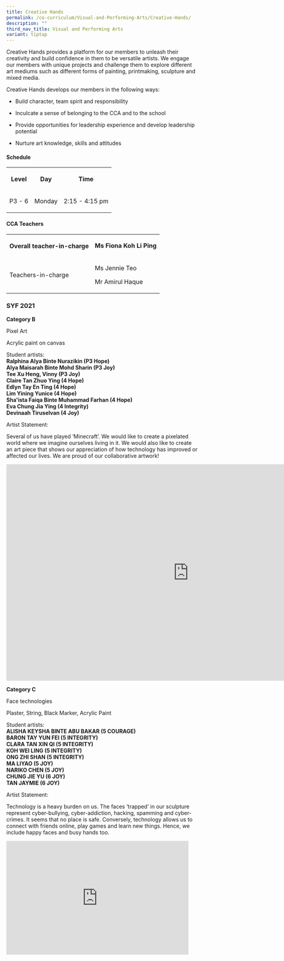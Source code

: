 ```yaml
---
title: Creative Hands
permalink: /co-curriculum/Visual-and-Performing-Arts/Creative-Hands/
description: ""
third_nav_title: Visual and Performing Arts
variant: tiptap
---
```

<p>Creative Hands provides a platform for our members to unleash their creativity
and build confidence in them to be versatile artists. We engage our members
with unique projects and challenge them to explore different art mediums
such as different forms of painting, printmaking, sculpture and mixed media.</p>
<p>Creative Hands develops our members in the following ways:</p>
<ul data-tight="true" class="tight">
<li>
<p>Build character, team spirit and responsibility</p>
</li>
<li>
<p>Inculcate a sense of belonging to the CCA and to the school</p>
</li>
<li>
<p>Provide opportunities for leadership experience and develop leadership
potential</p>
</li>
<li>
<p>Nurture art knowledge, skills and attitudes</p>
</li>
</ul>
<h4><strong>Schedule</strong></h4>
<table style="minWidth: 75px">
<colgroup>
<col>
<col>
<col>
</colgroup>
<tbody>
<tr>
<th rowspan="1" colspan="1">
<p>Level</p>
</th>
<th rowspan="1" colspan="1">
<p>Day</p>
</th>
<th rowspan="1" colspan="1">
<p>Time</p>
</th>
</tr>
<tr>
<td rowspan="1" colspan="1">
<p>P3 - 6</p>
</td>
<td rowspan="1" colspan="1">
<p>Monday</p>
</td>
<td rowspan="1" colspan="1">
<p>2:15 - 4:15 pm</p>
</td>
</tr>
</tbody>
</table>
<h4><strong>CCA Teachers</strong></h4>
<table style="minWidth: 50px">
<colgroup>
<col>
<col>
</colgroup>
<tbody>
<tr>
<th rowspan="1" colspan="1">
<p>Overall teacher-in-charge</p>
</th>
<td rowspan="1" colspan="1">
<p><strong>Ms Fiona Koh Li Ping</strong>
</p>
</td>
</tr>
<tr>
<td rowspan="1" colspan="1">
<p>Teachers-in-charge</p>
</td>
<td rowspan="1" colspan="1">
<p>Ms Jennie Teo</p>
<p>Mr Amirul Haque</p>
</td>
</tr>
</tbody>
</table>
<h3><strong>SYF 2021</strong></h3>
<p><strong>Category B</strong>
</p>
<p>Pixel Art</p>
<p>Acrylic paint on canvas</p>
<p>Student artists:
<br><strong>Ralphina Alya Binte Nurazikin (P3 Hope)<br>Alya Maisarah Binte Mohd Sharin (P3 Joy)<br>Tee Xu Heng, Vinny (P3 Joy)<br>Claire Tan Zhuo Ying (4 Hope)<br>Edlyn Tay En Ting (4 Hope)<br>Lim Yining Yunice (4 Hope)<br>Sha'ista Faiqa Binte Muhammad Farhan (4 Hope)<br>Eva Chung Jia Ying (4 Integrity)<br>Devinaah Tiruselvan (4 Joy)</strong>
</p>
<p>Artist Statement:</p>
<p>Several of us have played ‘Minecraft’. We would like to create a pixelated
world where we imagine ourselves living in it. We would also like to create
an art piece that shows our appreciation of how technology has improved
or affected our lives. We are proud of our collaborative artwork!</p>
<div class="iframe-wrapper">
<iframe height="569" width="960" allowfullscreen="true" frameborder="0" src="https://docs.google.com/presentation/d/e/2PACX-1vT9ZbxYelBNUSTu-nDsSSC2Kw8WTE7nEkZzTId-pS-GodWTp-tcjGO4IWtcnASOAEpiKteICQO3e6_h/embed?start=true&amp;loop=true&amp;delayms=3000"></iframe>
</div>
<p><strong>Category C</strong>
</p>
<p>Face technologies</p>
<p>Plaster, String, Black Marker, Acrylic Paint</p>
<p>Student artists:
<br><strong>ALISHA KEYSHA BINTE ABU BAKAR (5 COURAGE)<br>BARON TAY YUN FEI (5 INTEGRITY)<br>CLARA TAN XIN QI (5 INTEGRITY)<br>KOH WEI LING (5 INTEGRITY)<br>ONG ZHI SHAN (5 INTEGRITY)<br>MA LIYAO (5 JOY)<br>NARIKO CHEN (5 JOY)<br>CHUNG JIE YU (6 JOY)<br>TAN JAYMIE (6 JOY)</strong>
</p>
<p>Artist Statement:</p>
<p>Technology is a heavy burden on us. The faces ‘trapped’ in our sculpture
represent cyber-bullying, cyber-addiction, hacking, spamming and cyber-crimes.
It seems that no place is safe. Conversely, technology allows us to connect
with friends online, play games and learn new things. Hence, we include
happy faces and busy hands too.</p>
<div class="iframe-wrapper">
<iframe height="299" width="480" allowfullscreen="true" frameborder="0" src="https://docs.google.com/presentation/d/e/2PACX-1vQKcKrv4VabWpfGAJKxeZI8Q_riQlzDXg-NIg_KESRcbQmjdEfZTCG6zKc10qmsR_OD90Xae3P7vKxx/embed?start=true&amp;loop=true&amp;delayms=3000"></iframe>
</div>
<p></p>